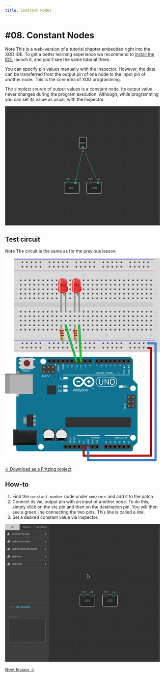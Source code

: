 ```yaml
---
title: Constant Nodes
---
```


# #08. Constant Nodes

<div class="ui segment note">
<span class="ui ribbon label">Note</span>
This is a web-version of a tutorial chapter embedded right into the XOD IDE.
To get a better learning experience we recommend to
<a href="../install/">install the IDE</a>, launch it, and you’ll see the
same tutorial there.
</div>

You can specify pin values manually with the Inspector. However, the data can
be transferred from the output pin of one node to the input pin of another
node. This is the core idea of XOD programming.

The simplest source of output values is a constant node. Its output value
never changes during the program execution. Although, while programming you
can set its value as usual, with the Inspector.

![Patch](./patch.png)

## Test circuit

<div class="ui segment note">
<span class="ui ribbon label">Note</span>
The circuit is the same as for the previous lesson.
</div>

![Circuit](./circuit.fz.png)

[↓ Download as a Fritzing project](./circuit.fzz)

## How-to

1. Find the `constant-number` node under `xod/core` and add it to the patch.
2. Connect its `VAL` output pin with an input of another node. To do this,
   simply click on the `VAL` pin and then on the destination pin. You will then
   see a green line connecting the two pins. This line is called a *link*.
3. Set a desired constant value via Inspector.

![Screencast](./screencast.gif)

[Next lesson →](../09-pot/)
